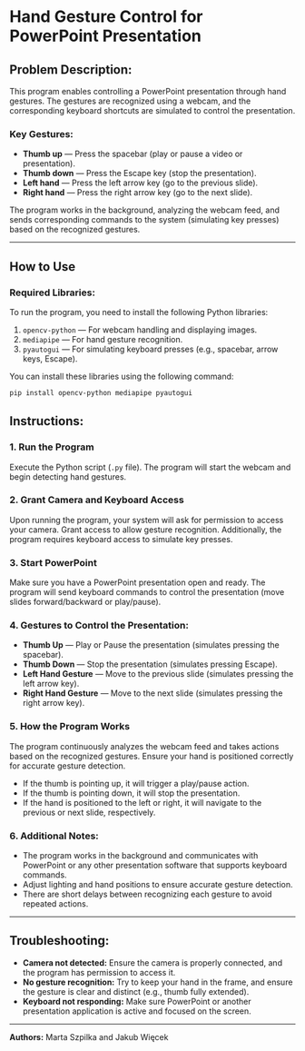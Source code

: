 # Hand Gesture Control for PowerPoint Presentation

## Problem Description:
This program enables controlling a PowerPoint presentation through hand gestures. The gestures are recognized using a webcam, and the corresponding keyboard shortcuts are simulated to control the presentation.

### Key Gestures:
- **Thumb up** — Press the spacebar (play or pause a video or presentation).
- **Thumb down** — Press the Escape key (stop the presentation).
- **Left hand** — Press the left arrow key (go to the previous slide).
- **Right hand** — Press the right arrow key (go to the next slide).

The program works in the background, analyzing the webcam feed, and sends corresponding commands to the system (simulating key presses) based on the recognized gestures.

---

## How to Use

### Required Libraries:
To run the program, you need to install the following Python libraries:

1. `opencv-python` — For webcam handling and displaying images.
2. `mediapipe` — For hand gesture recognition.
3. `pyautogui` — For simulating keyboard presses (e.g., spacebar, arrow keys, Escape).

You can install these libraries using the following command:

```bash
pip install opencv-python mediapipe pyautogui
```
## Instructions:

### 1. Run the Program
Execute the Python script (`.py` file). The program will start the webcam and begin detecting hand gestures.

### 2. Grant Camera and Keyboard Access
Upon running the program, your system will ask for permission to access your camera. Grant access to allow gesture recognition. Additionally, the program requires keyboard access to simulate key presses.

### 3. Start PowerPoint
Make sure you have a PowerPoint presentation open and ready. The program will send keyboard commands to control the presentation (move slides forward/backward or play/pause).

### 4. Gestures to Control the Presentation:
- **Thumb Up** — Play or Pause the presentation (simulates pressing the spacebar).
- **Thumb Down** — Stop the presentation (simulates pressing Escape).
- **Left Hand Gesture** — Move to the previous slide (simulates pressing the left arrow key).
- **Right Hand Gesture** — Move to the next slide (simulates pressing the right arrow key).

### 5. How the Program Works
The program continuously analyzes the webcam feed and takes actions based on the recognized gestures. Ensure your hand is positioned correctly for accurate gesture detection. 

- If the thumb is pointing up, it will trigger a play/pause action.
- If the thumb is pointing down, it will stop the presentation.
- If the hand is positioned to the left or right, it will navigate to the previous or next slide, respectively.

### 6. Additional Notes:
- The program works in the background and communicates with PowerPoint or any other presentation software that supports keyboard commands.
- Adjust lighting and hand positions to ensure accurate gesture detection.
- There are short delays between recognizing each gesture to avoid repeated actions.

---

## Troubleshooting:

- **Camera not detected:** Ensure the camera is properly connected, and the program has permission to access it.
- **No gesture recognition:** Try to keep your hand in the frame, and ensure the gesture is clear and distinct (e.g., thumb fully extended).
- **Keyboard not responding:** Make sure PowerPoint or another presentation application is active and focused on the screen.

---

**Authors:** Marta Szpilka and Jakub Więcek
